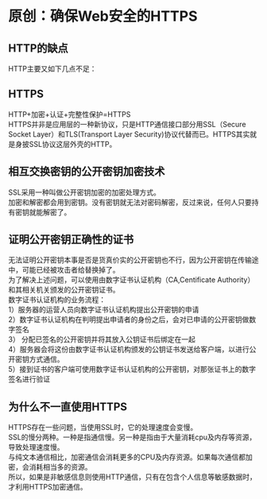 # 原创：确保Web安全的HTTPS

## HTTP的缺点

HTTP主要又如下几点不足：

## HTTPS

HTTP+加密+认证+完整性保护=HTTPS<br/>
HTTPS并非是应用层的一种新协议，只是HTTP通信接口部分用SSL（Secure Socket Layer）和TLS(Transport Layer Security)协议代替而已。HTTPS其实就是身披SSL协议这层外壳的HTTP。

## 相互交换密钥的公开密钥加密技术

SSL采用一种叫做公开密钥加密的加密处理方式。<br/>
加密和解密都会用到密钥。没有密钥就无法对密码解密，反过来说，任何人只要持有密钥就能解密了。

## 证明公开密钥正确性的证书

无法证明公开密钥本事是否是货真价实的公开密钥也不行，因为公开密钥在传输途中，可能已经被攻击者给替换掉了。<br/>
为了解决上述问题，可以使用由数字证书认证机构（CA,Centificate Authority）和其相关机关颁发的公开密钥证书。<br/>
数字证书认证机构的业务流程：<br/>
1）服务器的运营人员向数字证书认证机构提出公开密钥的申请<br/>
2）数字证书认证机构在判明提出申请者的身份之后，会对已申请的公开密钥做数字签名<br/>
3） 分配已签名的公开密钥并将其放入公钥证书后绑定在一起<br/>
4）服务器会将这份由数字证书认证机构颁发的公钥证书发送给客户端，以进行公开密钥方式通信。<br/>
5）接到证书的客户端可使用数字证书认证机构的公开密钥，对那张证书上的数字签名进行验证

## 为什么不一直使用HTTPS

HTTPS存在一些问题，当使用SSL时，它的处理速度会变慢。<br/>
SSL的慢分两种。一种是指通信慢。另一种是指由于大量消耗cpu及内存等资源，导致处理速度慢。<br/>
与纯文本通信相比，加密通信会消耗更多的CPU及内存资源。如果每次通信都加密，会消耗相当多的资源。<br/>
所以，如果是非敏感信息则使用HTTP通信，只有在包含个人信息等敏感数据时，才利用HTTPS加密通信。
